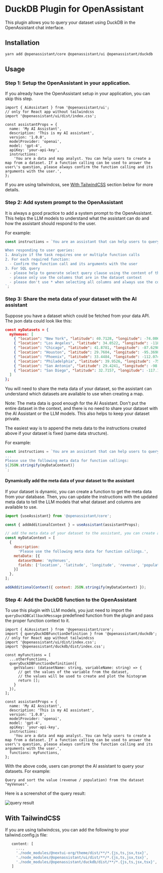 # DuckDB Plugin for OpenAssistant

This plugin allows you to query your dataset using DuckDB in the OpenAssistant chat interface.

## Installation

```bash
yarn add @openassistant/core @openassistant/ui @openassistant/duckdb
```

## Usage

### Step 1: Setup the OpenAssistant in your application.

If you already have the OpenAssistant setup in your application, you can skip this step.

```tsx
import { AiAssistant } from '@openassistant/ui';
// only for React app without tailwindcss
import '@openassistant/ui/dist/index.css';

const assistantProps = {
  name: 'My AI Assistant',
  description: 'This is my AI assistant',
  version: '1.0.0',
  modelProvider: 'openai',
  model: 'gpt-4',
  apiKey: 'your-api-key',
  instructions:
    'You are a data and map analyst. You can help users to create a map from a dataset. If a function calling can be used to answer the user\'s question, please always confirm the function calling and its arguments with the user.',
};
```

If you are using tailwindcss, see [With TailwindCSS](#with-tailwindcss) section below for more details.

### Step 2: Add system prompt to the OpenAssistant

It is always a good practice to add a system prompt to the OpenAssistant. This helps the LLM models to understand what the assistant can do and how the assistant should respond to the user.

For example:

```js
const instructions = `You are an assistant that can help users to query their dataset using SQL and DuckDB.

When responding to user queries:
1. Analyze if the task requires one or multiple function calls
2. For each required function:
  - Confirm the function call and its arguments with the user
3. For SQL query
  - please help to generate select query clause using the content of the dataset:
  - please only use the columns that are in the dataset context
  - please don't use * when selecting all columns and always use the column names explicitly
`;
```

### Step 3: Share the meta data of your dataset with the AI assistant

Suppose you have a dataset which could be fetched from your data API. The json data could look like this:

```json
const myDatasets = {
  myVenues: [
    { "location": "New York", "latitude": 40.7128, "longitude": -74.0060, "revenue": 12500000, "population": 8400000 },
    { "location": "Los Angeles", "latitude": 34.0522, "longitude": -118.2437, "revenue": 9800000, "population": 3900000 },
    { "location": "Chicago", "latitude": 41.8781, "longitude": -87.6298, "revenue": 7200000, "population": 2700000 },
    { "location": "Houston", "latitude": 29.7604, "longitude": -95.3698, "revenue": 6800000, "population": 2300000 },
    { "location": "Phoenix", "latitude": 33.4484, "longitude": -112.0740, "revenue": 5400000, "population": 1600000 },
    { "location": "Philadelphia", "latitude": 39.9526, "longitude": -75.1652, "revenue": 5900000, "population": 1580000 },
    { "location": "San Antonio", "latitude": 29.4241, "longitude": -98.4936, "revenue": 4800000, "population": 1540000 },
    { "location": "San Diego", "latitude": 32.7157, "longitude": -117.1611, "revenue": 5200000, "population": 1420000 }
  ]
};
```

You will need to share the meta data of your dataset, so the assistant can understand which datasets are available to use when creating a map.

Note: The meta data is good enough for the AI Assistant. Don't put the entire dataset in the context, and there is no need to share your dataset with the AI Assistant or the LLM models. This also helps to keep your dataset private.

The easiest way is to append the meta data to the instructions created above if your dataset is fixed (same data structure).

For example:

```js
const instructions = `You are an assistant that can help users to query their dataset using SQL and DuckDB.
...
Please use the following meta data for function callings:
${JSON.stringify(myDataContext)}
`;
```

#### Dynamically add the meta data of your dataset to the assistant

If your dataset is dynamic, you can create a function to get the meta data from your database. Then, you can update the instructions with the updated meta data to tell the LLM models that what dataset and columns are available to use.

```js
import {useAssistant} from '@openassistant/core';

const { addAdditionalContext } = useAssistant(assistantProps);

// add the meta data of your dataset to the assistant, you can create a function to get the meta data from your database
const myDataContext = [
  {
    description:
      'Please use the following meta data for function callings.',
    metaData: [{
      datasetName: 'myVenues',
      fields: ['location', 'latitude', 'longitude', 'revenue', 'population'],
    }]
  },
];

addAdditionalContext({ context: JSON.stringify(myDataContext) });
```

### Step 4: Add the DuckDB function to the OpenAssistant

To use this plugin with LLM models, you just need to import the `queryDuckDBCallbackMessage` predefined function from the plugin and pass the proper function context to it.

```tsx
import { AiAssistant } from '@openassistant/core';
import { queryDuckDBFunctionDefinition } from '@openassistant/duckdb';
// only for React app without tailwindcss
import '@openassistant/ui/dist/index.css';
import '@openassistant/duckdb/dist/index.css';

const myFunctions = [
  ...otherFunctions,
  queryDuckDBFunctionDefinition({
    getValues: (datasetName: string, variableName: string) => {
      // get the values of the variable from the dataset,
      // the values will be used to create and plot the histogram
      return [];
    }
  }),
];

const assistantProps = {
  name: 'My AI Assistant',
  description: 'This is my AI assistant',
  version: '1.0.0',
  modelProvider: 'openai',
  model: 'gpt-4',
  apiKey: 'your-api-key',
  instructions:
    'You are a data and map analyst. You can help users to create a map from a dataset. If a function calling can be used to answer the user\'s question, please always confirm the function calling and its arguments with the user.',
  functions: myFunctions,
};
```

With the above code, users can prompt the AI assistant to query your datasets. For example:

```
Query and sort the value (revenue / population) from the dataset "myVenues".
```

Here is a screenshot of the query result:

![query result](./docs/query-result.png)

## With TailwindCSS

If you are using tailwindcss, you can  add the following to your tailwind.config.js file:

```js
   content: [
     ...,
     './node_modules/@nextui-org/theme/dist/**/*.{js,ts,jsx,tsx}',
     './node_modules/@openassistant/ui/dist/**/*.{js,ts,jsx,tsx}',
     './node_modules/@openassistant/duckdb/dist/**/*.{js,ts,jsx,tsx}',
   ]
```